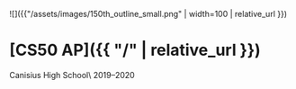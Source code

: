 ![]({{"/assets/images/150th_outline_small.png" | width=100 | relative_url }})
# [CS50 AP]({{ "/" | relative_url }})

Canisius High School\\
2019–2020
